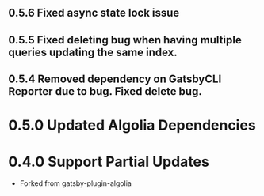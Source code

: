 ## 0.5.6 Fixed async state lock issue

## 0.5.5 Fixed deleting bug when having multiple queries updating the same index.

## 0.5.4 Removed dependency on GatsbyCLI Reporter due to bug. Fixed delete bug.

# 0.5.0 Updated Algolia Dependencies

# 0.4.0 Support Partial Updates

  * Forked from gatsby-plugin-algolia